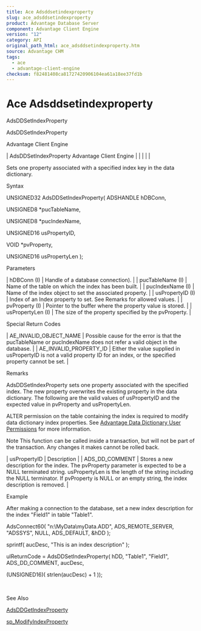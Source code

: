 ```yaml
---
title: Ace Adsddsetindexproperty
slug: ace_adsddsetindexproperty
product: Advantage Database Server
component: Advantage Client Engine
version: "12"
category: API
original_path_html: ace_adsddsetindexproperty.htm
source: Advantage CHM
tags:
  - ace
  - advantage-client-engine
checksum: f82481408ca81727420906104ea61a18ee37fd1b
---
```


# Ace Adsddsetindexproperty

AdsDDSetIndexProperty

AdsDDSetIndexProperty

Advantage Client Engine

| AdsDDSetIndexProperty  Advantage Client Engine |  |  |  |  |

Sets one property associated with a specified index key in the data dictionary.

Syntax

UNSIGNED32 AdsDDSetIndexProperty( ADSHANDLE hDBConn,

UNSIGNED8 \*pucTableName,

UNSIGNED8 \*pucIndexName,

UNSIGNED16 usPropertyID,

VOID \*pvProperty,

UNSIGNED16 usPropertyLen );

Parameters

| hDBConn (I) | Handle of a database connection). |
| pucTableName (I) | Name of the table on which the index has been built. |
| pucIndexName (I) | Name of the index object to set the associated property. |
| usPropertyID (I) | Index of an Index property to set. See Remarks for allowed values. |
| pvProperty (I) | Pointer to the buffer where the property value is stored. |
| usPropertyLen (I) | The size of the property specified by the pvProperty. |

Special Return Codes

| AE\_INVALID\_OBJECT\_NAME | Possible cause for the error is that the pucTableName or pucIndexName does not refer a valid object in the database. |
| AE\_INVALID\_PROPERTY\_ID | Either the value supplied in usPropertyID is not a valid property ID for an index, or the specified property cannot be set. |

Remarks

AdsDDSetIndexProperty sets one property associated with the specified index. The new property overwrites the existing property in the data dictionary. The following are the valid values of usPropertyID and the expected value in pvProperty and usPropertyLen.

ALTER permission on the table containing the index is required to modify data dictionary index properties. See [Advantage Data Dictionary User Permissions](master_advantage_data_dictionary_user_permissions.md) for more information.

Note This function can be called inside a transaction, but will not be part of the transaction. Any changes it makes cannot be rolled back.

| usPropertyID | Description |
| ADS\_DD\_COMMENT | Stores a new description for the index. The pvProperty parameter is expected to be a NULL terminated string. usPropertyLen is the length of the string including the NULL terminator. If pvProperty is NULL or an empty string, the index description is removed. |

Example

After making a connection to the database, set a new index description for the index "Field1" in table "Table1".

AdsConnect60( "n:\\MyData\\myData.ADD", ADS\_REMOTE\_SERVER, "ADSSYS", NULL, ADS\_DEFAULT, &hDD );

sprintf( aucDesc, "This is an index description" );

ulReturnCode = AdsDDSetIndexProperty( hDD, "Table1", "Field1", ADS\_DD\_COMMENT, aucDesc,

(UNSIGNED16)( strlen(aucDesc) + 1 ));

 

See Also

[AdsDDGetIndexProperty](ace_adsddgetindexproperty.md)

[sp\_ModifyIndexProperty](master_sp_modifyindexproperty.md)
